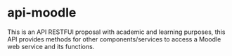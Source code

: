 # api-moodle
 This is an API RESTFUl proposal with academic and learning purposes, this API provides methods for other components/services to access a Moodle web service and its functions. 
